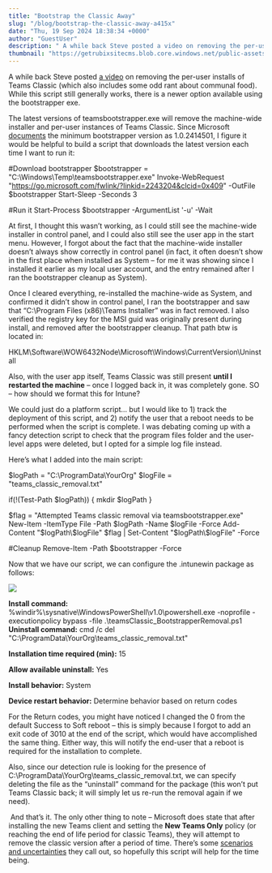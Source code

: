 ```yaml
---
title: "Bootstrap the Classic Away"
slug: "/blog/bootstrap-the-classic-away-a415x"
date: "Thu, 19 Sep 2024 18:38:34 +0000"
author: "GuestUser"
description: " A while back Steve posted a video on removing the per-user installs of Teams Classic (which also includes some odd rant about communal food). While this script still generally works, there is a newer option available using the bootstrapper exe.The latest versions of teamsbootstrapper.exe will remove the machine-wide"
thumbnail: "https://getrubixsitecms.blob.core.windows.net/public-assets/content/v1/logo512.png"
---
```


A while back Steve posted [a video](https://youtu.be/Zmk44EuMud4?si=zTyMrMrcsOhFwPC6) on removing the per-user installs of Teams Classic (which also includes some odd rant about communal food). While this script still generally works, there is a newer option available using the bootstrapper exe.

The latest versions of teamsbootstrapper.exe will remove the machine-wide installer and per-user instances of Teams Classic. Since Microsoft [documents](https://learn.microsoft.com/en-us/microsoftteams/new-teams-bulk-install-client#remove-classic-teams-for-all-users) the minimum bootstrapper version as 1.0.2414501, I figure it would be helpful to build a script that downloads the latest version each time I want to run it:

#Download bootstrapper
$bootstrapper = "C:\\Windows\\Temp\\teamsbootstrapper.exe"
Invoke-WebRequest "https://go.microsoft.com/fwlink/?linkid=2243204&clcid=0x409" -OutFile $bootstrapper
Start-Sleep -Seconds 3

#Run it
Start-Process $bootstrapper -ArgumentList '-u' -Wait

At first, I thought this wasn’t working, as I could still see the machine-wide installer in control panel, and I could also still see the user app in the start menu. However, I forgot about the fact that the machine-wide installer doesn’t always show correctly in control panel (in fact, it often doesn’t show in the first place when installed as System – for me it was showing since I installed it earlier as my local user account, and the entry remained after I ran the bootstrapper cleanup as System).

Once I cleared everything, re-installed the machine-wide as System, and confirmed it didn’t show in control panel, I ran the bootstrapper and saw that “C:\\Program Files (x86)\\Teams Installer” was in fact removed. I also verified the registry key for the MSI guid was originally present during install, and removed after the bootstrapper cleanup. That path btw is located in:

HKLM\\Software\\WOW6432Node\\Microsoft\\Windows\\CurrentVersion\\Uninstall

Also, with the user app itself, Teams Classic was still present **until I restarted the machine** – once I logged back in, it was completely gone. SO – how should we format this for Intune?

We could just do a platform script… but I would like to 1) track the deployment of this script, and 2) notify the user that a reboot needs to be performed when the script is complete. I was debating coming up with a fancy detection script to check that the program files folder and the user-level apps were deleted, but I opted for a simple log file instead.

Here’s what I added into the main script:

$logPath = "C:\\ProgramData\\YourOrg"
$logFile = "teams\_classic\_removal.txt"

if(!(Test-Path $logPath))
{
    mkdir $logPath
}

$flag = "Attempted Teams classic removal via teamsbootstrapper.exe"
New-Item -ItemType File -Path $logPath -Name $logFile -Force
Add-Content "$logPath\\$logFile" $flag | Set-Content "$logPath\\$logFile" -Force

#Cleanup
Remove-Item -Path $bootstrapper -Force

Now that we have our script, we can configure the .intunewin package as follows:

![](https://getrubixsitecms.blob.core.windows.net/public-assets/content/v1/5dd365a31aa1fd743bc30b8e/dc419dd5-ce3a-4878-90ea-8e3ce1fd6209/Picture1.png)

**Install command:** %windir%\\sysnative\\WindowsPowerShell\\v1.0\\powershell.exe -noprofile -executionpolicy bypass -file .\\teamsClassic\_BootstrapperRemoval.ps1  
**Uninstall command:** cmd /c del "C:\\ProgramData\\YourOrg\\teams\_classic\_removal.txt"

**Installation time required (min):** 15

**Allow available uninstall:** Yes

**Install behavior:** System

**Device restart behavior:** Determine behavior based on return codes

For the Return codes, you might have noticed I changed the 0 from the default Success to Soft reboot – this is simply because I forgot to add an exit code of 3010 at the end of the script, which would have accomplished the same thing. Either way, this will notify the end-user that a reboot is required for the installation to complete.

Also, since our detection rule is looking for the presence of C:\\ProgramData\\YourOrg\\teams\_classic\_removal.txt, we can specify deleting the file as the “uninstall” command for the package (this won’t put Teams Classic back; it will simply let us re-run the removal again if we need).

 And that’s it. The only other thing to note – Microsoft does state that after installing the new Teams client and setting the **New Teams Only** policy (or reaching the end of life period for classic Teams), they will attempt to remove the classic version after a period of time. There’s some [scenarios and uncertainties](https://learn.microsoft.com/en-us/microsoftteams/teams-classic-client-uninstall) they call out, so hopefully this script will help for the time being.
